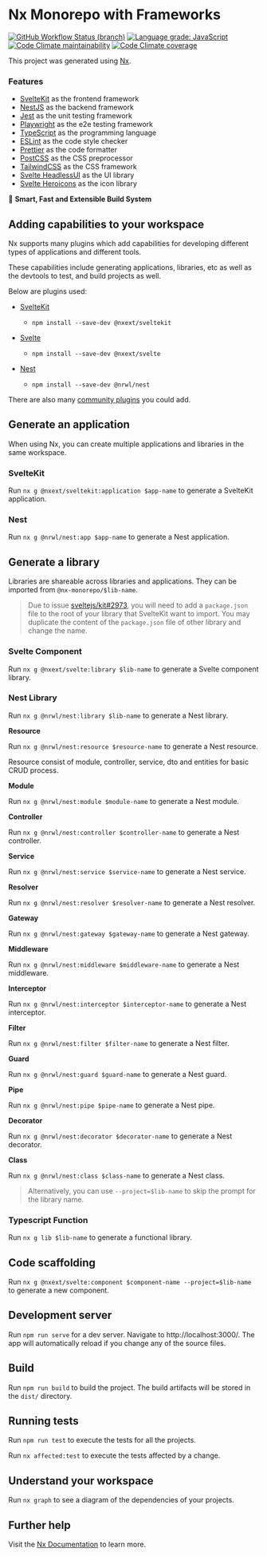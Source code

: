 # Nx Monorepo with Frameworks

[![GitHub Workflow Status (branch)](https://img.shields.io/github/workflow/status/eXodes/nx-monorepo/CI/main)](https://github.com/eXodes/nx-monorepo/actions)
[![Language grade: JavaScript](https://img.shields.io/lgtm/grade/javascript/g/eXodes/nx-monorepo.svg)](https://lgtm.com/projects/g/eXodes/nx-monorepo/context:javascript)
[![Code Climate maintainability](https://img.shields.io/codeclimate/maintainability/eXodes/nx-monorepo)](https://codeclimate.com/github/eXodes/nx-monorepo)
[![Code Climate coverage](https://img.shields.io/codeclimate/coverage/eXodes/nx-monorepo)
](https://codeclimate.com/github/eXodes/nx-monorepo)

This project was generated using [Nx](https://nx.dev).

### Features

- [SvelteKit](https://kit.svelte.dev) as the frontend framework
- [NestJS](https://nestjs.com) as the backend framework
- [Jest](https://jestjs.io) as the unit testing framework
- [Playwright](https://www.playwright.io) as the e2e testing framework
- [TypeScript](https://www.typescriptlang.org) as the programming language
- [ESLint](https://eslint.org) as the code style checker
- [Prettier](https://prettier.io) as the code formatter
- [PostCSS](https://postcss.org) as the CSS preprocessor
- [TailwindCSS](https://tailwindcss.com) as the CSS framework
- [Svelte HeadlessUI](https://github.com/rgossiaux/svelte-headlessui) as the UI library
- [Svelte Heroicons](https://github.com/JustinVoitel/svelte-hero-icons) as the icon library

🔎 **Smart, Fast and Extensible Build System**

## Adding capabilities to your workspace

Nx supports many plugins which add capabilities for developing different types of applications and different tools.

These capabilities include generating applications, libraries, etc as well as the devtools to test, and build projects as well.

Below are plugins used:

- [SvelteKit](https://kit.svelte.dev)

  - `npm install --save-dev @nxext/sveltekit`

- [Svelte](https://svelte.dev)

  - `npm install --save-dev @nxext/svelte`

- [Nest](https://nestjs.com)

  - `npm install --save-dev @nrwl/nest`

There are also many [community plugins](https://nx.dev/community) you could add.

## Generate an application

When using Nx, you can create multiple applications and libraries in the same workspace.

### SvelteKit

Run `nx g @nxext/sveltekit:application $app-name` to generate a SvelteKit application.

### Nest

Run `nx g @nrwl/nest:app $app-name` to generate a Nest application.

## Generate a library

Libraries are shareable across libraries and applications. They can be imported from `@nx-monorepo/$lib-name`.

> Due to issue [sveltejs/kit#2973](https://github.com/sveltejs/kit/issues/2973), you will need to add a `package.json` file to the root of your library that SvelteKit want to import. You may duplicate the content of the `package.json` file of other library and change the name.

### Svelte Component

Run `nx g @nxext/svelte:library $lib-name` to generate a Svelte component library.

### Nest Library

Run `nx g @nrwl/nest:library $lib-name` to generate a Nest library.

**Resource**

Run `nx g @nrwl/nest:resource $resource-name` to generate a Nest resource.

Resource consist of module, controller, service, dto and entities for basic CRUD process.

**Module**

Run `nx g @nrwl/nest:module $module-name` to generate a Nest module.

**Controller**

Run `nx g @nrwl/nest:controller $controller-name` to generate a Nest controller.

**Service**

Run `nx g @nrwl/nest:service $service-name` to generate a Nest service.

**Resolver**

Run `nx g @nrwl/nest:resolver $resolver-name` to generate a Nest resolver.

**Gateway**

Run `nx g @nrwl/nest:gateway $gateway-name` to generate a Nest gateway.

**Middleware**

Run `nx g @nrwl/nest:middleware $middleware-name` to generate a Nest middleware.

**Interceptor**

Run `nx g @nrwl/nest:interceptor $interceptor-name` to generate a Nest interceptor.

**Filter**

Run `nx g @nrwl/nest:filter $filter-name` to generate a Nest filter.

**Guard**

Run `nx g @nrwl/nest:guard $guard-name` to generate a Nest guard.

**Pipe**

Run `nx g @nrwl/nest:pipe $pipe-name` to generate a Nest pipe.

**Decorator**

Run `nx g @nrwl/nest:decorator $decorator-name` to generate a Nest decorator.

**Class**

Run `nx g @nrwl/nest:class $class-name` to generate a Nest class.

> Alternatively, you can use `--project=$lib-name` to skip the prompt for the library name.

### Typescript Function

Run `nx g lib $lib-name` to generate a functional library.

## Code scaffolding

Run `nx g @nxext/svelte:component $component-name --project=$lib-name` to generate a new component.

## Development server

Run `npm run serve` for a dev server. Navigate to http://localhost:3000/. The app will automatically reload if you change any of the source files.

## Build

Run `npm run build` to build the project. The build artifacts will be stored in the `dist/` directory.

## Running tests

Run `npm run test` to execute the tests for all the projects.

Run `nx affected:test` to execute the tests affected by a change.

## Understand your workspace

Run `nx graph` to see a diagram of the dependencies of your projects.

## Further help

Visit the [Nx Documentation](https://nx.dev) to learn more.
